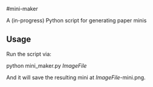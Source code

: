 #mini-maker

A (in-progress) Python script for generating paper minis

## Usage

Run the script via:

python mini_maker.py _ImageFile_

And it will save the resulting mini at _ImageFile_-mini.png.

